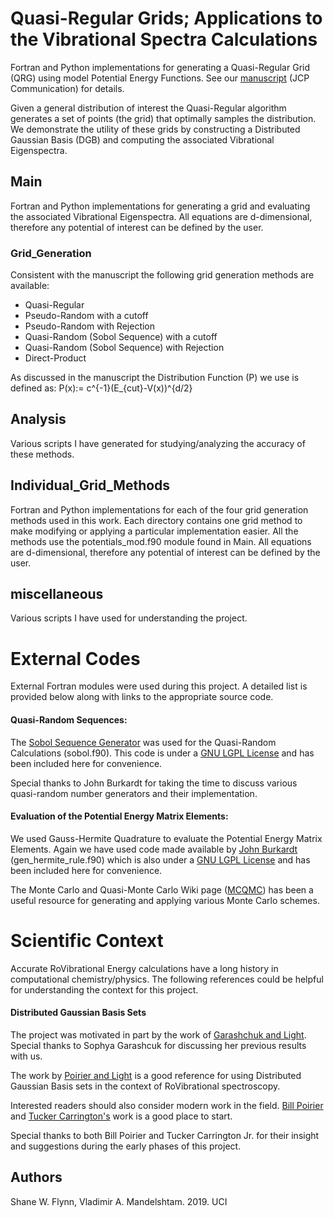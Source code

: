 # Quasi-Regular Grids; Applications to the Vibrational Spectra Calculations
Fortran and Python implementations for generating a Quasi-Regular Grid (QRG)
using model Potential Energy Functions.
See our [manuscript](https://doi.org/10.1063/1.5134677) (JCP Communication)
for details.

Given a general distribution of interest the Quasi-Regular algorithm generates a
set of points (the grid) that optimally samples the distribution.
We demonstrate the utility of these grids by constructing a Distributed Gaussian
Basis (DGB) and computing the associated Vibrational Eigenspectra.

## Main
Fortran and Python implementations for generating a grid and evaluating the
associated Vibrational Eigenspectra.
All equations are d-dimensional, therefore any potential of interest can be
defined by the user.

### Grid_Generation
Consistent with the manuscript the following grid generation methods are
available:
* Quasi-Regular
* Pseudo-Random with a cutoff
* Pseudo-Random with Rejection
* Quasi-Random (Sobol Sequence) with a cutoff
* Quasi-Random (Sobol Sequence) with Rejection
* Direct-Product

As discussed in the manuscript the Distribution Function (P) we use is defined
as:
P(x):= c^{-1}(E_{cut}-V(x))^{d/2}

## Analysis
Various scripts I have generated for studying/analyzing the accuracy of these
methods.

## Individual_Grid_Methods
Fortran and Python implementations for each of the four grid generation methods
used in this work.
Each directory contains one grid method to make modifying or applying a
particular implementation easier.
All the methods use the potentials_mod.f90 module found in Main.
All equations are d-dimensional, therefore any potential of interest can be
defined by the user.


## miscellaneous
Various scripts I have used for understanding the project.

# External Codes
External Fortran modules were used during this project.
A detailed list is provided below along with links to the appropriate source code.

#### Quasi-Random Sequences:
The [Sobol Sequence Generator](https://people.sc.fsu.edu/~jburkardt/f_src/sobol/sobol.html)
was used for the Quasi-Random Calculations (sobol.f90).
This code is under a [GNU LGPL License](https://www.gnu.org/licenses/lgpl-3.0.en.html)
and has been included here for convenience.

Special thanks to John Burkardt for taking the time to discuss various
quasi-random number generators and their implementation.

#### Evaluation of the Potential Energy Matrix Elements:
We used Gauss-Hermite Quadrature to evaluate the Potential Energy Matrix
Elements.
Again we have used code made available by
[John Burkardt](https://people.sc.fsu.edu/~jburkardt/f_src/gen_hermite_rule/gen_hermite_rule.html)
(gen_hermite_rule.f90) which is also under a [GNU LGPL License](https://www.gnu.org/licenses/lgpl-3.0.en.html)
and has been included here for convenience.

The Monte Carlo and Quasi-Monte Carlo Wiki page
([MCQMC](http://roth.cs.kuleuven.be/wiki/Main_Page)) has been a useful resource
for generating and applying various Monte Carlo schemes.

# Scientific Context
Accurate RoVibrational Energy calculations have a long history in computational
chemistry/physics.
The following references could be helpful for understanding the context for
this project.

#### Distributed Gaussian Basis Sets
The project was motivated in part by the work of
[Garashchuk and Light](https://aip.scitation.org/doi/abs/10.1063/1.1348022).
Special thanks to Sophya Garashcuk for discussing her previous results with us.

The work by [Poirier and Light](https://aip.scitation.org/doi/abs/10.1063/1.481787)
is a good reference for using Distributed Gaussian Basis sets in the context of
RoVibrational spectroscopy.

Interested readers should also consider modern work in the field.
[Bill Poirier](https://aip.scitation.org/doi/full/10.1063/1.4769402) and
[Tucker Carrington's](https://aip.scitation.org/doi/full/10.1063/1.3246593) work
is a good place to start.

Special thanks to both Bill Poirier and Tucker Carrington Jr. for their insight
and suggestions during the early phases of this project.

## Authors
Shane W. Flynn, Vladimir A. Mandelshtam. 2019. UCI
